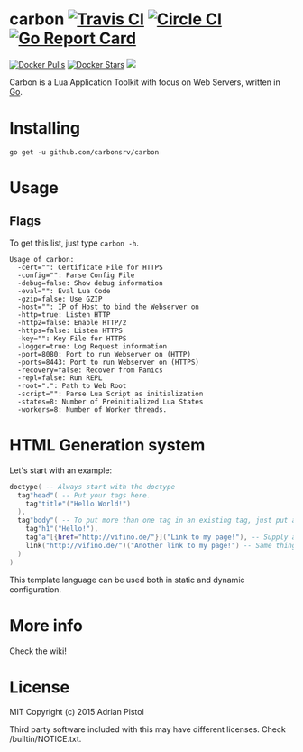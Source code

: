 # carbon [![Travis CI](https://travis-ci.org/carbonsrv/carbon.svg?branch=master)](https://travis-ci.org/carbonsrv/carbon) [![Circle CI](https://circleci.com/gh/carbonsrv/carbon.svg?style=shield)](https://circleci.com/gh/carbonsrv/carbon) [![Go Report Card](https://goreportcard.com/badge/github.com/carbonsrv/carbon)](https://goreportcard.com/report/github.com/carbonsrv/carbon)
[![Docker Pulls](https://img.shields.io/docker/pulls/carbonsrv/carbon.svg)](https://hub.docker.com/r/carbonsrv/carbon/) [![Docker Stars](https://img.shields.io/docker/stars/carbonsrv/carbon.svg)](https://hub.docker.com/r/carbonsrv/carbon/) [![](https://badge.imagelayers.io/carbonsrv/carbon:latest.svg)](https://imagelayers.io/?images=carbonsrv/carbon:latest 'Get your own badge on imagelayers.io')

Carbon is a Lua Application Toolkit with focus on Web Servers, written in [Go](https://golang.org).

# Installing
`go get -u github.com/carbonsrv/carbon`

# Usage
## Flags
To get this list, just type `carbon -h`.

    Usage of carbon:
      -cert="": Certificate File for HTTPS
      -config="": Parse Config File
      -debug=false: Show debug information
      -eval="": Eval Lua Code
      -gzip=false: Use GZIP
      -host="": IP of Host to bind the Webserver on
      -http=true: Listen HTTP
      -http2=false: Enable HTTP/2
      -https=false: Listen HTTPS
      -key="": Key File for HTTPS
      -logger=true: Log Request information
      -port=8080: Port to run Webserver on (HTTP)
      -ports=8443: Port to run Webserver on (HTTPS)
      -recovery=false: Recover from Panics
      -repl=false: Run REPL
      -root=".": Path to Web Root
      -script="": Parse Lua Script as initialization
      -states=8: Number of Preinitialized Lua States
      -workers=8: Number of Worker threads.


# HTML Generation system

Let's start with an example:
```lua
doctype( -- Always start with the doctype
  tag"head"( -- Put your tags here.
    tag"title"("Hello World!")
  ),
  tag"body"( -- To put more than one tag in an existing tag, just put a comma after the inside tag and write your other tag after that.
    tag"h1"("Hello!"),
    tag"a"[{href="http://vifino.de/"}]("Link to my page!"), -- Supply arguments like that.
    link("http://vifino.de/")("Another link to my page!") -- Same thing as above, with a small helper function.
  )
)
```
This template language can be used both in static and dynamic configuration.

# More info

Check the wiki!

# License
MIT
Copyright (c) 2015 Adrian Pistol

Third party software included with this may have different licenses. Check /builtin/NOTICE.txt.
